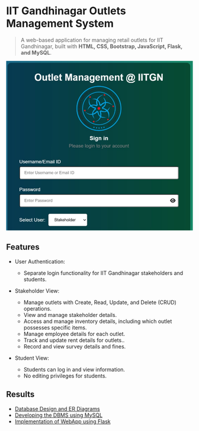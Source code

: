 # IIT Gandhinagar Outlets Management System

> A web-based application for managing retail outlets for IIT Gandhinagar, built with **HTML, CSS, Bootstrap, JavaScript, Flask, and MySQL**.
 <img src="./static/IITGN_Outlet.jpg">


<!-- toc -->


<!-- tocstop -->

## Features
- User Authentication:
     - Separate login functionality for IIT Gandhinagar stakeholders and students.

- Stakeholder View:
  - Manage outlets with Create, Read, Update, and Delete (CRUD) operations.
  - View and manage stakeholder details.
  - Access and manage inventory details, including which outlet possesses specific items.
  - Manage employee details for each outlet.
  - Track and update rent details for outlets..
  - Record and view survey details and fines.
- Student View:
   - Students can log in and view information.
   - No editing privileges for students.

<!-- toc -->


<!-- tocstop -->
## Results
- [Database Design and ER Diagrams](DBMS_Assignment-1.pdf)
- [Developing the DBMS using MySQL](DBMS_Assignment-2.pdf)
- [Implementation of WebApp using Flask](Database_Assignment-3.pdf)



